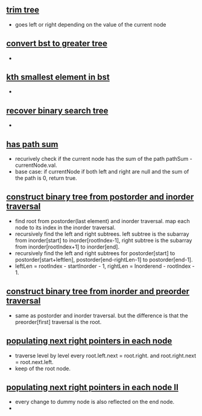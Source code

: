 ## [trim tree](https://leetcode.com/problems/trim-a-binary-search-tree/)
- goes left or right depending on the value of the current node 

## [convert bst to greater tree](https://leetcode.com/problems/convert-bst-to-greater-tree/)
-  

## [kth smallest element in bst](https://leetcode.com/problems/kth-smallest-element-in-a-bst/)
- 

## [recover binary search tree](https://leetcode.com/problems/recover-binary-search-tree/) 
-  

## [has path sum](https://leetcode.com/problems/path-sum/) 
- recurively check if the current node has the sum of the path pathSum - currentNode.val.
- base case: if currentNode if both left and right are null and the sum of the path is 0, return true. 

## [construct binary tree from postorder and inorder traversal](https://leetcode.com/problems/construct-binary-tree-from-postorder-and-inorder-traversal/) 
- find root from postorder(last element) and inorder traversal. map each node to its index in the inorder traversal. 
- recursively find the left and right subtrees. left subtree is the subarray from inorder[start] to inorder[rootIndex-1], right subtree is the subarray from inorder[rootIndex+1] to inorder[end]. 
- recursively find the left and right subtrees for postorder[start] to postorder[start+leftlen], postorder[end-rightLen-1] to postorder[end-1].
- leftLen = rootIndex - startInorder - 1, rightLen = Inorderend - rootIndex - 1. 

## [construct binary tree from inorder and preorder traversal](https://leetcode.com/problems/construct-binary-tree-from-preorder-and-inorder-traversal/) 
- same as postorder and inorder traversal. but the difference is that the preorder[first] traversal is the root.

## [populating next right pointers in each node](https://leetcode.com/problems/populating-next-right-pointers-in-each-node/) 
- traverse level by level every root.left.next = root.right. and root.right.next = root.next.left.
- keep of the root node.

## [populating next right pointers in each node II](https://leetcode.com/problems/populating-next-right-pointers-in-each-node-ii/)
- every change to dummy node is also reflected on the end node.
- 